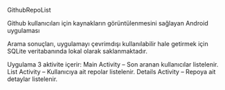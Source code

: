 GithubRepoList

Github kullanıcıları için kaynakların görüntülenmesini sağlayan Android uygulaması

Arama sonuçları, uygulamayı çevrimdışı kullanılabilir hale getirmek için SQLite veritabanında lokal olarak saklanmaktadır.

Uygulama 3 aktivite içerir: Main Activity – Son aranan kullanıcılar listelenir. List Activity – Kullanıcıya ait repolar listelenir. Details Activity – Repoya ait detaylar listelenir.
